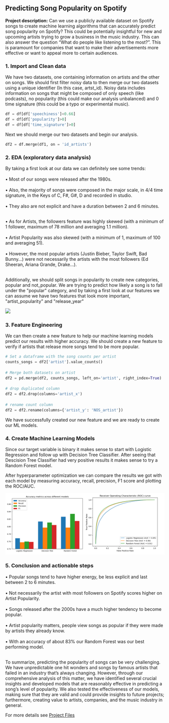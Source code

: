 ## Predicting Song Popularity on Spotify

**Project description:** Can we use a publicly available dataset on Spotify songs to create machine learning algorithms that can accurately predict song popularity on Spotify? This could be potentially insightful for new and upcoming artists trying to grow a business in the music industry.
This can also answer the question “What do people like listening to the most?”. This is paramount for companies that want to make their advertisements more effective or want to appeal more to certain audiences.

### 1. Import and Clean data

We have two datasets, one containing information on artists and the other on songs. We should first filter noisy data to then merge our two datasets using a unique identifier (In this case, artst_id). Noisy data includes information on songs that might be composed of only speech (like podcasts), no popularity (this could make our analysis unbalanced) and 0 time signature (this could be a typo or experimental music).

```python
df = df[df['speechiness']<0.66]
df = df[df['popularity']>0]
df = df[df['time_signature']>0]
```

Next we should merge our two datasets and begin our analysis.

```python
df2 = df.merge(df1, on = 'id_artists')
```

### 2. EDA (exploratory data analysis)

By taking a first look at our data we can definitely see some trends: <br><br>
• Most of our songs were released after the 1980s.  <br><br>
• Also, the majority of songs were composed in the major scale, in 4/4 time signature, in the Keys of C, F#, G#, D and recorded in studio.  <br><br>
• They also are not explicit and have a duration between 2 and 6 minutes. <br><br>

• As for Artists, the followers feature was highly skewed (with a minimum of 1 follower, maximum of 78 million and averaging 1.1 million).  <br><br>
• Artist Popularity was also skewed (with a minimum of 1, maximum of 100 and averaging 51).  <br><br>
• However, the most popular artists (Justin Bieber, Taylor Swift, Bad Bunny…) were not necessarily the artists with the most followers (Ed Sheeran, Ariana Grande, Drake…). <br><br>

Additionally, we should split songs in popularity to create new categories, popular and not_popular. We are trying to predict how likely a song is to fall under the "popular" category, and by taking a first look at our features we can assume we have two features that look more important, "artist_popularity" and "release_year"

<img src="images/dummy_thumbnail.jpg?raw=true"/>

### 3. Feature Engineering

We can then create a new feature to help our machine learning models predict our results with higher accuracy. We should create a new feature to verify if artists that release more songs tend to be more popular.

```python
# Set a dataframe with the song counts per artist
counts_songs = df2['artist'].value_counts()

# Merge both datasets on artist
df2 = pd.merge(df2, counts_songs, left_on='artist', right_index=True)

# drop duplicated column
df2 = df2.drop(columns='artist_x')

# rename count column
df2 = df2.rename(columns={'artist_y': 'NOS_artist'})
```

We have successfully created our new feature and we are ready to create our ML models.

### 4. Create Machine Learning Models

Since our target variable is binary it makes sense to start with Logistic Regression and follow up with Decision Tree Classifier. After seeing that Descision Tree Classifier had very positive results it makes sense to try a Random Forest model.

After hyperparameter optimization we can compare the results we got with each model by measuring accuracy, recall, precision, F1 score and plotting the ROC/AUC.

<img src="images/ROC AUC Edited.png"/>

### 5. Conclusion and actionable steps

• Popular songs tend to have higher energy, be less explicit and last between 2 to 6 minutes.  <br><br>
• Not necessarily the artist with most followers on Spotify scores higher on Artist Popularity.  <br><br>
• Songs released after the 2000s have a much higher tendency to become popular.  <br><br>
• Artist popularity matters, people view songs as popular if they were made by artists they already know.  <br><br>
• With an accuracy of about 83% our Random Forest was our best performing model. <br><br>

To summarize, predicting the popularity of songs can be very challenging. We have unpredictable one hit wonders and songs by famous artists that failed in an industry that’s always changing. However, through our comprehensive analysis of this matter, we have identified several crucial insights and developed models that are reasonably effective in predicting a song’s level of popularity.
We also tested the effectiveness of our models, making sure that they are valid and could provide insights to future projects; furthermore, creating value to artists, companies, and the music industry in general.

For more details see <a href="https://github.com/RodolfoAMaranhao/Predicting-Song-Popularity-on-Spotify">Project Files</a> 

